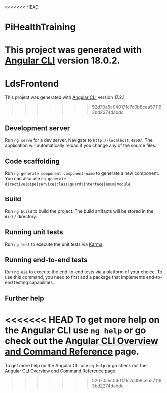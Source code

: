 <<<<<<< HEAD
# PiHealthTraining

This project was generated with [Angular CLI](https://github.com/angular/angular-cli) version 18.0.2.
=======
# LdsFrontend

This project was generated with [Angular CLI](https://github.com/angular/angular-cli) version 17.2.1.
>>>>>>> 52d70a5c040171c7c0b8cea571163bd2274dabdc

## Development server

Run `ng serve` for a dev server. Navigate to `http://localhost:4200/`. The application will automatically reload if you change any of the source files.

## Code scaffolding

Run `ng generate component component-name` to generate a new component. You can also use `ng generate directive|pipe|service|class|guard|interface|enum|module`.

## Build

Run `ng build` to build the project. The build artifacts will be stored in the `dist/` directory.

## Running unit tests

Run `ng test` to execute the unit tests via [Karma](https://karma-runner.github.io).

## Running end-to-end tests

Run `ng e2e` to execute the end-to-end tests via a platform of your choice. To use this command, you need to first add a package that implements end-to-end testing capabilities.

## Further help

<<<<<<< HEAD
To get more help on the Angular CLI use `ng help` or go check out the [Angular CLI Overview and Command Reference](https://angular.dev/tools/cli) page.
=======
To get more help on the Angular CLI use `ng help` or go check out the [Angular CLI Overview and Command Reference](https://angular.io/cli) page.
>>>>>>> 52d70a5c040171c7c0b8cea571163bd2274dabdc
